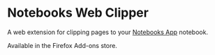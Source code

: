 # Notebooks Web Clipper

A web extension for clipping pages to your [Notebooks
App](https://notebooksapp.com) notebook.

Available in the Firefox Add-ons store.
